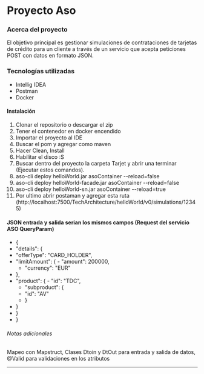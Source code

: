 # Proyecto Aso

### Acerca del proyecto
El objetivo principal es gestionar simulaciones de contrataciones de tarjetas de crédito para un cliente a través de un servicio que acepta peticiones POST con datos en formato JSON.

### Tecnologías utilizadas
- Intellig IDEA 
- Postman
- Docker

#### Instalación
1. Clonar el repositorio o descargar el zip
2. Tener el contenedor en docker encendido
3. Importar el proyecto al IDE
4. Buscar el pom y agregar como maven
5. Hacer Clean, Install
6. Habilitar el disco :S
7. Buscar dentro del proyecto la carpeta Tarjet y abrir una terminar (Ejecutar estos comandos).
8. aso-cli deploy helloWorld.jar asoContainer --reload=false
9. aso-cli deploy helloWorld-facade.jar asoContainer --reload=false
10. aso-cli deploy helloWorld-sn.jar asoContainer --reload=true
11. Por ultimo abrir postaman y agregar esta ruta (http://localhost:7500/TechArchitecture/helloWorld/v0/simulations/12345)

#### JSON entrada y salida serian los mismos campos (Request del servicio ASO QueryParam)

- {
 - "details": {
  -  "offerType": "CARD_HOLDER",
   - "limitAmount": {
    -  "amount": 200000,
     - "currency": "EUR"
   - },
   - "product": {
    -  "id": "TDC",
     - "subproduct": {
      -  "id": "AV"
     - }
   - }
 - }
- }


###### Notas adicionales
Mapeo con Mapstruct,
Clases Dtoin y DtOut para entrada y salida de datos,
@Valid para validaciones en los atributos
****

